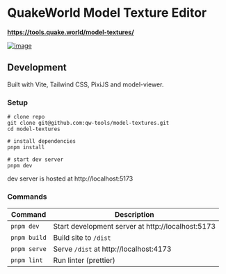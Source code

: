 # QuakeWorld Model Texture Editor

**https://tools.quake.world/model-textures/**

<a href="https://tools.quake.world/model-textures/">![image](https://user-images.githubusercontent.com/1616817/233014248-956ee616-f063-4e18-863b-e0d47475c2b7.png)</a>

## Development
Built with Vite, Tailwind CSS, PixiJS and model-viewer.

### Setup

```shell
# clone repo
git clone git@github.com:qw-tools/model-textures.git
cd model-textures

# install dependencies
pnpm install

# start dev server
pnpm dev
```

dev server is hosted at http://localhost:5173

### Commands

| Command      | Description                                       |
|--------------|---------------------------------------------------|
| `pnpm dev`   | Start development server at http://localhost:5173 |
| `pnpm build` | Build site to `/dist`                             |
| `pnpm serve` | Serve `/dist` at http://localhost:4173            |
| `pnpm lint`  | Run linter (prettier)                             |
